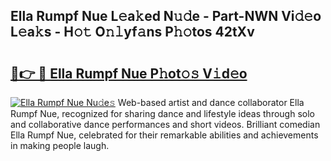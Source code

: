 ## Ella Rumpf Nue L𝚎a𝚔ed N𝚞𝚍e - Part-NWN Vi𝚍𝚎o L𝚎a𝚔s - H𝚘𝚝 O𝚗𝚕yf𝚊ns P𝚑𝚘tos 42tXv

# <h2><a href="http://kfdk1d.oniu.top/?m=Ella+Rumpf+Nue">🔗👉 🔴 Ella Rumpf Nue P𝚑ot𝚘𝚜 V𝚒d𝚎o</a></h2>

[![Ella Rumpf Nue Nu𝚍e𝚜](https://i.imgur.com/0qMVB7G.gif)](http://kfdk1d.oniu.top/?m=Ella+Rumpf+Nue)
Web-based artist and dance collaborator Ella Rumpf Nue, recognized for sharing dance and lifestyle ideas through solo and collaborative dance performances and short videos. Brilliant comedian Ella Rumpf Nue, celebrated for their remarkable abilities and achievements in making people laugh.  
